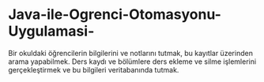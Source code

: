 # Java-ile-Ogrenci-Otomasyonu-Uygulamasi-
Bir okuldaki öğrencilerin bilgilerini ve notlarını tutmak, bu kayıtlar üzerinden arama yapabilmek. Ders kaydı ve bölümlere ders ekleme ve silme işlemlerini gerçekleştirmek ve bu bilgileri veritabanında tutmak.
